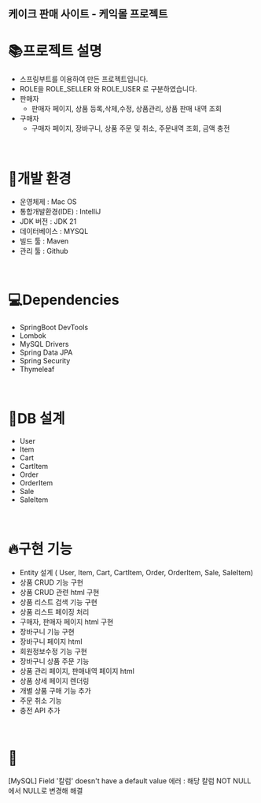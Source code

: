 ## 케이크 판매 사이트 - 케익몰 프로젝트

# 📚프로젝트 설명

* 스프링부트를 이용하여 만든 프로젝트입니다.
* ROLE을 ROLE_SELLER 와 ROLE_USER 로 구분하였습니다.
* 판매자
  * 판매자 페이지, 상품 등록,삭제,수정, 상품관리, 상품 판매 내역 조회
* 구매자
  * 구매자 페이지, 장바구니, 상품 주문 및 취소, 주문내역 조회, 금액 충전
<br>

# 🔧개발 환경

* 운영체제 : Mac OS
* 통합개발환경(IDE) : IntelliJ
* JDK 버전 : JDK 21
* 데이터베이스 : MYSQL
* 빌드 툴 : Maven
* 관리 툴 : Github
<br>

# 💻Dependencies
* SpringBoot DevTools
* Lombok
* MySQL Drivers
* Spring Data JPA
* Spring Security
* Thymeleaf
<br>

# 📝DB 설계
* User
* Item
* Cart
* CartItem
* Order
* OrderItem
* Sale
* SaleItem
<br>

# 🔥구현 기능
* Entity 설계 ( User, Item, Cart, CartItem, Order, OrderItem, Sale, SaleItem)
* 상품 CRUD 기능 구현
* 상품 CRUD 관련 html 구현
* 상품 리스트 검색 기능 구현
* 상품 리스트 페이징 처리
* 구매자, 판매자 페이지 html 구현
* 장바구니 기능 구현
* 장바구니 페이지 html
* 회원정보수정 기능 구현
* 장바구니 상품 주문 기능
* 상품 관리 페이지, 판매내역 페이지 html
* 상품 상세 페이지 렌더링
* 개별 상품 구매 기능 추가
* 주문 취소 기능
* 충전 API 추가
<br>

# :bug:
[MySQL] Field '칼럼' doesn't have a default value 에러 : 
해당 칼럼 NOT NULL 에서 NULL로 변경해 해결
